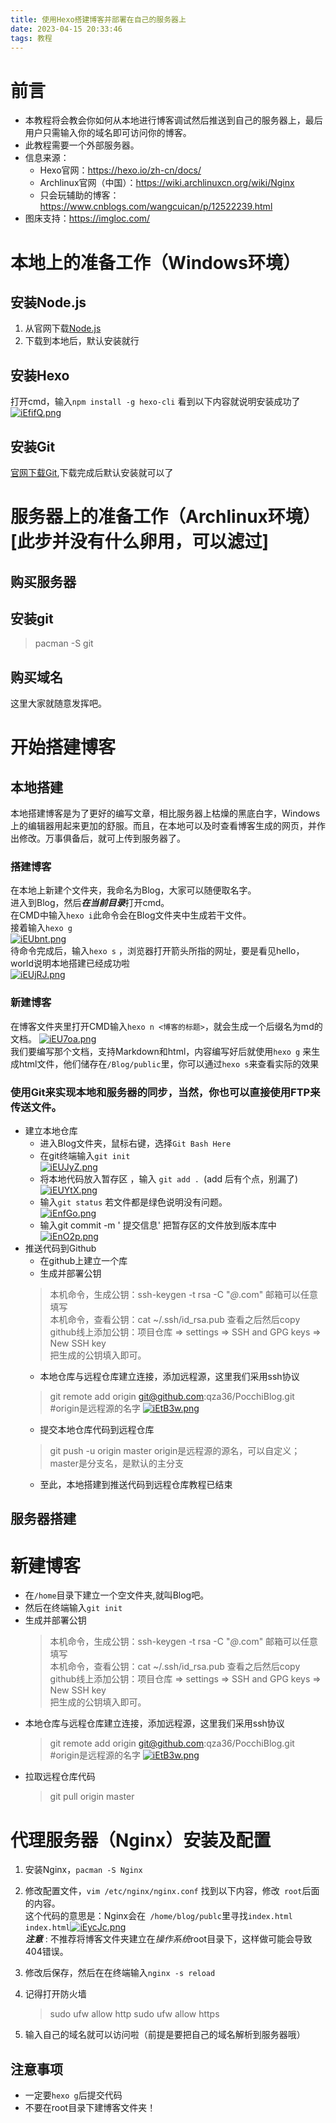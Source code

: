 ```yaml
---
title: 使用Hexo搭建博客并部署在自己的服务器上
date: 2023-04-15 20:33:46
tags: 教程
---
```

# 前言
* 本教程将会教会你如何从本地进行博客调试然后推送到自己的服务器上，最后用户只需输入你的域名即可访问你的博客。
* 此教程需要一个外部服务器。
* 信息来源：
    * Hexo官网：<https://hexo.io/zh-cn/docs/>
    * Archlinux官网（中国）：<https://wiki.archlinuxcn.org/wiki/Nginx>
    * 只会玩辅助的博客：<https://www.cnblogs.com/wangcuican/p/12522239.html>
* 图床支持：<https://imgloc.com/>
# 本地上的准备工作（Windows环境）
## 安装Node.js
1. 从官网下载[Node.js](https://nodejs.org/en)
2. 下载到本地后，默认安装就行
## 安装Hexo
 打开cmd，输入`npm install -g hexo-cli` 看到以下内容就说明安装成功了<a href="https://imgloc.com/i/iEfifQ"><img src="https://i.328888.xyz/2023/04/15/iEfifQ.md.png" alt="iEfifQ.png" border="0" /></a>
## 安装Git
[官网下载Git](https://git-scm.com/download/win),下载完成后默认安装就可以了

# 服务器上的准备工作（Archlinux环境）<br>[此步并没有什么卵用，可以滤过]
## 购买服务器
## 安装git
> pacman -S git
## 购买域名
这里大家就随意发挥吧。
# 开始搭建博客

## 本地搭建

 本地搭建博客是为了更好的编写文章，相比服务器上枯燥的黑底白字，Windows上的编辑器用起来更加的舒服。而且，在本地可以及时查看博客生成的网页，并作出修改。万事俱备后，就可上传到服务器了。

### 搭建博客

在本地上新建个文件夹，我命名为Blog，大家可以随便取名字。<br>
进入到Blog，然后***在当前目录***打开cmd。<br>
在CMD中输入`hexo i`此命令会在Blog文件夹中生成若干文件。<br>
接着输入`hexo g`<br>
<a href="https://imgloc.com/i/iEUbnt"><img src="https://i.328888.xyz/2023/04/15/iEUbnt.md.png" alt="iEUbnt.png" border="0" /></a><br>
待命令完成后，输入`hexo s` ，浏览器打开箭头所指的网址，要是看见hello，world说明本地搭建已经成功啦<br>
<a href="https://imgloc.com/i/iEUjRJ"><img src="https://i.328888.xyz/2023/04/15/iEUjRJ.md.png" alt="iEUjRJ.png" border="0" /></a>

### 新建博客

在博客文件夹里打开CMD输入`hexo n <博客的标题>`，就会生成一个后缀名为md的文档。
<a href="https://imgloc.com/i/iEU7oa"><img src="https://i.328888.xyz/2023/04/15/iEU7oa.png" alt="iEU7oa.png" border="0" /></a><br>
我们要编写那个文档，支持Markdown和html，内容编写好后就使用`hexo g` 来生成html文件，他们储存在`/Blog/public`里，你可以通过`hexo s`来查看实际的效果

### 使用Git来实现本地和服务器的同步，当然，你也可以直接使用FTP来传送文件。
* 建立本地仓库
    * 进入Blog文件夹，鼠标右键，选择`Git Bash Here`
    * 在git终端输入`git init`<br>
    <a href="https://imgloc.com/i/iEUJyZ"><img src="https://i.328888.xyz/2023/04/15/iEUJyZ.png" alt="iEUJyZ.png" border="0" /></a>
    *  将本地代码放入暂存区 ，输入 `git add . `(add 后有个点，别漏了) <br>
    <a href="https://imgloc.com/i/iEUYtX"><img src="https://i.328888.xyz/2023/04/15/iEUYtX.md.png" alt="iEUYtX.png" border="0" /></a>
    * 输入`git status` 若文件都是绿色说明没有问题。<br>
    <a href="https://imgloc.com/i/iEnfGo"><img src="https://i.328888.xyz/2023/04/15/iEnfGo.png" alt="iEnfGo.png" border="0" /></a>
    * 输入git commit -m ' 提交信息'    把暂存区的文件放到版本库中
    <a href="https://imgloc.com/i/iEnO2p"><img src="https://i.328888.xyz/2023/04/15/iEnO2p.md.png" alt="iEnO2p.png" border="0" /></a>
* 推送代码到Github
    * 在github上建立一个库
    * 生成并部署公钥
    >本机命令，生成公钥：ssh-keygen -t rsa -C "*@*.com"  邮箱可以任意填写<br>
    >本机命令，查看公钥：cat ~/.ssh/id_rsa.pub   查看之后然后copy
    >github线上添加公钥：项目仓库 => settings => SSH and GPG keys => New SSH key <br>
    把生成的公钥填入即可。
    * 本地仓库与远程仓库建立连接，添加远程源，这里我们采用ssh协议
    >git remote add origin git@github.com:qza36/PocchiBlog.git      #origin是远程源的名字
    <a href="https://imgloc.com/i/iEtB3w"><img src="https://i.328888.xyz/2023/04/16/iEtB3w.png" alt="iEtB3w.png" border="0" /></a>
    * 提交本地仓库代码到远程仓库
    >git push -u origin master origin是远程源的源名，可以自定义；master是分支名，是默认的主分支
    * 至此，本地搭建到推送代码到远程仓库教程已结束
### 
## 服务器搭建

# 新建博客
* 在`/home`目录下建立一个空文件夹,就叫Blog吧。
* 然后在终端输入`git init`
* 生成并部署公钥
    >本机命令，生成公钥：ssh-keygen -t rsa -C "*@*.com"  邮箱可以任意填写<br>
    >本机命令，查看公钥：cat ~/.ssh/id_rsa.pub   查看之后然后copy
    >github线上添加公钥：项目仓库 => settings => SSH and GPG keys => New SSH key <br>
    把生成的公钥填入即可。
* 本地仓库与远程仓库建立连接，添加远程源，这里我们采用ssh协议
    >git remote add origin git@github.com:qza36/PocchiBlog.git      #origin是远程源的名字
    <a href="https://imgloc.com/i/iEtB3w"><img src="https://i.328888.xyz/2023/04/16/iEtB3w.png" alt="iEtB3w.png" border="0" /></a>
* 拉取远程仓库代码
    >git pull origin master


# 代理服务器（Nginx）安装及配置
1. 安装Nginx，`pacman -S Nginx`
2. 修改配置文件，`vim /etc/nginx/nginx.conf` 找到以下内容，修改` root`后面的内容。<br>
这个代码的意思是：Nginx会在` /home/blog/publc`里寻找`index.html index.html`<a href="https://imgloc.com/i/iEycJc"><img src="https://i.328888.xyz/2023/04/15/iEycJc.md.png" alt="iEycJc.png" border="0" /></a><br>
<i>**注意** </i>: 不推荐将博客文件夹建立在<i>操作系统</i>root目录下，这样做可能会导致404错误。

3. 修改后保存，然后在在终端输入`nginx -s reload` 

5. 记得打开防火墙
    >sudo ufw allow http
    >sudo ufw allow https

4. 输入自己的域名就可以访问啦（前提是要把自己的域名解析到服务器哦）


## 注意事项
* 一定要`hexo g`后提交代码
* 不要在root目录下建博客文件夹！



 




